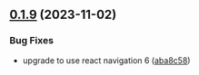

## [0.1.9](https://github.com/satya164/react-navigation-native-modal/compare/v0.1.6...v0.1.9) (2023-11-02)


### Bug Fixes

* upgrade to use react navigation 6 ([aba8c58](https://github.com/satya164/react-navigation-native-modal/commit/aba8c58305ae405eb9b8686c9e32d453f713f1a2))